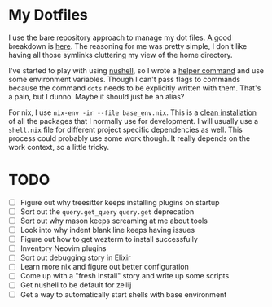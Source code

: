 # My Dotfiles
I use the bare repository approach to manage my dot files. A good breakdown is
[here](https://www.atlassian.com/git/tutorials/dotfiles). The reasoning for me
was pretty simple, I don't like having all those symlinks cluttering my view of
the home directory.

I've started to play with using [nushell](https://www.nushell.sh/), so I wrote a [helper
command](https://github.com/pcapel/.dotfiles/blob/main/.config/nushell/dotfile.nu)
and use some environment variables. Though I can't pass flags to commands
because the command `dots` needs to be explicitly written with them. That's a
pain, but I dunno. Maybe it should just be an alias?

For nix, I use `nix-env -ir --file base_env.nix`. This is a [clean
installation](https://nix.dev/manual/nix/2.18/command-ref/nix-env/install#flags)
of all the packages that I normally use for development. I will usually use a
`shell.nix` file for different project specific dependencies as well. This
process could probably use some work though. It really depends on the work
context, so a little tricky.



# TODO
- [ ] Figure out why treesitter keeps installing plugins on startup
- [ ] Sort out the `query.get_query` `query.get` deprecation
- [ ] Sort out why mason keeps screaming at me about tools
- [ ] Look into why indent blank line keeps having issues
- [ ] Figure out how to get wezterm to install successfully
- [ ] Inventory Neovim plugins
- [ ] Sort out debugging story in Elixir
- [ ] Learn more nix and figure out better configuration
- [ ] Come up with a "fresh install" story and write up some scripts
- [ ] Get nushell to be default for zellij
- [ ] Get a way to automatically start shells with base environment
